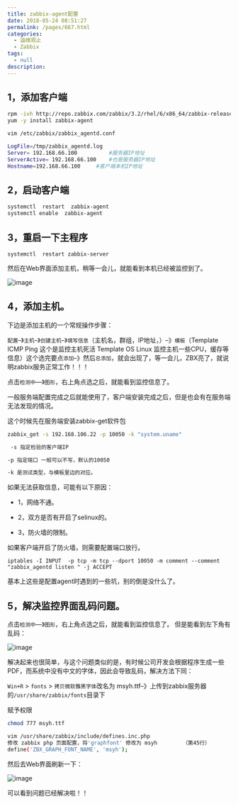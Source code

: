 ```yaml
---
title: zabbix-agent配置
date: 2018-05-24 08:51:27
permalink: /pages/667.html
categories:
  - 运维观止
  - Zabbix
tags:
  - null
description:
---
```


## 1，添加客户端

```sh
rpm -ivh http://repo.zabbix.com/zabbix/3.2/rhel/6/x86_64/zabbix-release-3.2-1.el6.noarch.rpm
yum -y install zabbix-agent

vim /etc/zabbix/zabbix_agentd.conf

LogFile=/tmp/zabbix_agentd.log
Server= 192.168.66.100			#服务器IP地址
ServerActive= 192.168.66.100	#也是服务器IP地址
Hostname=192.168.66.100		#客户端本机IP地址
```

## 2，启动客户端

```sh
systemctl  restart  zabbix-agent
systemctl enable  zabbix-agent
```

## 3，重启一下主程序

```
systemctl  restart zabbix-server
```

然后在Web界面添加主机，稍等一会儿，就能看到本机已经被监控到了。

![image](http://t.eryajf.net/imgs/2021/09/4a6e8919dc977008.jpg)

## 4，添加主机。

下边是添加主机的一个常规操作步骤：

`配置`–》`主机`–》`创建主机`–》`填写信息`（主机名，群组，IP地址，）–》`模板`（Template ICMP Ping 这个是监控主机死活 Template OS Linux 监控主机一些CPU，缓存等信息）这个选完要点`添加`–》然后`总添加`，就会出现了，等一会儿，ZBX亮了，就说明zabbix服务正常工作！！！

点击`检测中`—》`图形`，右上角点选之后，就能看到监控信息了。

一般服务端配置完成之后就能使用了，客户端安装完成之后，但是也会有在服务端无法发现的情况。

这个时候先在服务端安装zabbix-get软件包

```sh
zabbix_get -s 192.168.106.22 -p 10050 -k "system.uname"                 #对客户端进行检验

 -s 指定检验的客户端IP

-p 指定端口 一般可以不写，默认的10050

-k 是测试类型，与模板里边的对应。
```

如果无法获取信息，可能有以下原因：

-  1，网络不通。

-  2，双方是否有开启了selinux的。

-  3，防火墙的限制。

如果客户端开启了防火墙，则需要配置端口放行。

```
iptables -I INPUT  -p tcp -m tcp --dport 10050 -m comment --comment "zabbix_agentd listen " -j ACCEPT
```

基本上这些是配置agent时遇到的一些坑，别的倒是没什么了。

## 5，解决监控界面乱码问题。

点击`检测中`—》`图形`，右上角点选之后，就能看到监控信息了。 但是能看到左下角有乱码：

![image](http://t.eryajf.net/imgs/2021/09/7af8b18c5ef80790.jpg)

解决起来也很简单，与这个问题类似的是，有时候公司开发会根据程序生成一些PDF，而系统中没有中文的字体，因此会导致乱码，解决方法下同：

`Win+R` > `fonts` > `拷贝微软雅黑字体`改名为 msyh.ttf–》上传到zabbix服务器的`/usr/share/zabbix/fonts`目录下

赋予权限

```sh
chmod 777 msyh.ttf

vim /usr/share/zabbix/include/defines.inc.php
修改 zabbix php 页面配置，将'graphfont' 修改为 msyh		（第45行）
define('ZBX_GRAPH_FONT_NAME', 'msyh');
```

然后去Web界面刷新一下：

![image](http://t.eryajf.net/imgs/2021/09/4c9902c1489a4292.jpg)

可以看到问题已经解决啦！！
